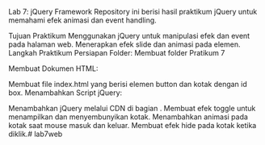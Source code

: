 Lab 7: jQuery Framework
Repository ini berisi hasil praktikum jQuery untuk memahami efek animasi dan event handling.

Tujuan Praktikum
Menggunakan jQuery untuk manipulasi efek dan event pada halaman web.
Menerapkan efek slide dan animasi pada elemen.
Langkah Praktikum
Persiapan Folder: Membuat folder Pratikum 7

Membuat Dokumen HTML:

Membuat file index.html yang berisi elemen button dan kotak dengan id box.
Menambahkan Script jQuery:

Menambahkan jQuery melalui CDN di bagian <head>.
Membuat efek toggle untuk menampilkan dan menyembunyikan kotak.
Menambahkan animasi pada kotak saat mouse masuk dan keluar.
Membuat efek hide pada kotak ketika diklik.# lab7web
